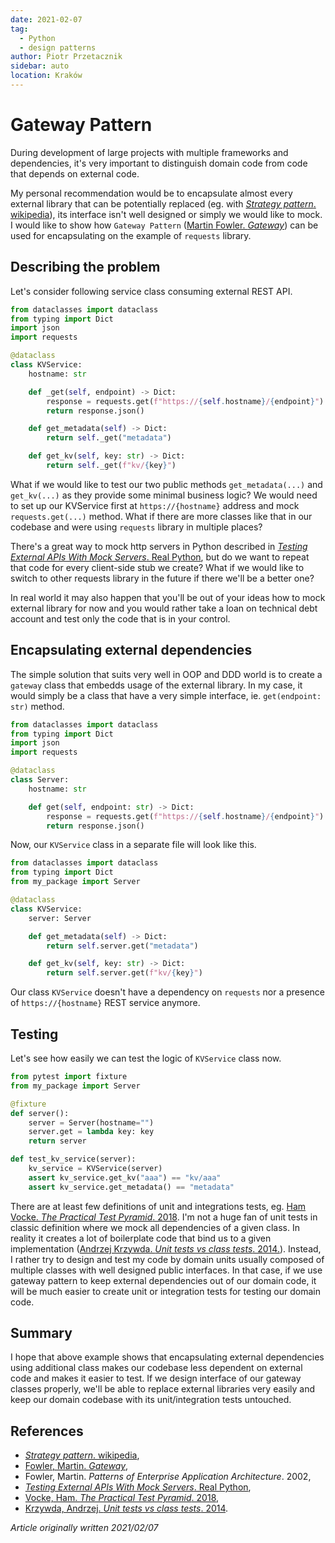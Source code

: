 ```yaml
---
date: 2021-02-07
tag:
  - Python
  - design patterns
author: Piotr Przetacznik
sidebar: auto
location: Kraków
---
```


# Gateway Pattern

During development of large projects with multiple frameworks and dependencies, it's very important to distinguish domain code from code that depends on external code.

My personal recommendation would be to encapsulate almost every external library that can be potentially replaced (eg. with [*Strategy pattern*. wikipedia](https://en.wikipedia.org/wiki/Strategy_pattern)), its interface isn't well designed or simply we would like to mock. I would like to show how `Gateway Pattern` ([Martin Fowler. *Gateway*](https://martinfowler.com/eaaCatalog/gateway.html)) can be used for encapsulating on the example of `requests` library.

## Describing the problem

Let's consider following service class consuming external REST API.
```Python
from dataclasses import dataclass
from typing import Dict
import json
import requests

@dataclass
class KVService:
    hostname: str

    def _get(self, endpoint) -> Dict:
        response = requests.get(f"https://{self.hostname}/{endpoint}")
        return response.json()

    def get_metadata(self) -> Dict:
        return self._get("metadata")

    def get_kv(self, key: str) -> Dict:
        return self._get(f"kv/{key}")
```

What if we would like to test our two public methods `get_metadata(...)` and `get_kv(...)` as they provide some minimal business logic? We would need to set up our KVService first at `https://{hostname}` address and mock `requests.get(...)` method. What if there are more classes like that in our codebase and were using `requests` library in multiple places?

There's a great way to mock http servers in Python described in [*Testing External APIs With Mock Servers*. Real Python](https://realpython.com/testing-third-party-apis-with-mock-servers/#testing-the-mock-api), but do we want to repeat that code for every client-side stub we create? What if we would like to switch to other requests library in the future if there we'll be a better one?

In real world it may also happen that you'll be out of your ideas how to mock external library for now and you would rather take a loan on technical debt account and test only the code that is in your control.

## Encapsulating external dependencies

The simple solution that suits very well in OOP and DDD world is to create a `gateway` class that embedds usage of the external library. In my case, it would simply be a class that have a very simple interface, ie. `get(endpoint: str)` method.
```Python
from dataclasses import dataclass
from typing import Dict
import json
import requests

@dataclass
class Server:
    hostname: str

    def get(self, endpoint: str) -> Dict:
        response = requests.get(f"https://{self.hostname}/{endpoint}")
        return response.json()
```

Now, our `KVService` class in a separate file will look like this.
```Python
from dataclasses import dataclass
from typing import Dict
from my_package import Server

@dataclass
class KVService:
    server: Server

    def get_metadata(self) -> Dict:
        return self.server.get("metadata")

    def get_kv(self, key: str) -> Dict:
        return self.server.get(f"kv/{key}")
```
Our class `KVService` doesn't have a dependency on `requests` nor a presence of `https://{hostname}` REST service anymore.

## Testing

Let's see how easily we can test the logic of `KVService` class now.
```Python
from pytest import fixture
from my_package import Server

@fixture
def server():
    server = Server(hostname="")
    server.get = lambda key: key
    return server

def test_kv_service(server):
    kv_service = KVService(server)
    assert kv_service.get_kv("aaa") == "kv/aaa"
    assert kv_service.get_metadata() == "metadata"
```

There are at least few definitions of unit and integrations tests, eg. [Ham Vocke. *The Practical Test Pyramid*. 2018](https://martinfowler.com/articles/practical-test-pyramid.html). I'm not a huge fan of unit tests in classic definition where we mock all dependencies of a given class. In reality it creates a lot of boilerplate code that bind us to a given implementation ([Andrzej Krzywda. *Unit tests vs class tests*. 2014.](https://blog.arkency.com/2014/09/unit-tests-vs-class-tests/)). Instead, I rather try to design and test my code by domain units usually composed of multiple classes with well designed public interfaces. In that case, if we use gateway pattern to keep external dependencies out of our domain code, it will be much easier to create unit or integration tests for testing our domain code.

## Summary

I hope that above example shows that encapsulating external dependencies using additional class makes our codebase less dependent on external code and makes it easier to test. If we design interface of our gateway classes properly, we'll be able to replace external libraries very easily and keep our domain codebase with its unit/integration tests untouched.

## References

* [*Strategy pattern*. wikipedia](https://en.wikipedia.org/wiki/Strategy_pattern),
* [Fowler, Martin. *Gateway*](https://martinfowler.com/eaaCatalog/gateway.html),
* Fowler, Martin. *Patterns of Enterprise Application Architecture*. 2002,
* [*Testing External APIs With Mock Servers*. Real Python](https://realpython.com/testing-third-party-apis-with-mock-servers/#testing-the-mock-api),
* [Vocke, Ham. *The Practical Test Pyramid*. 2018](https://martinfowler.com/articles/practical-test-pyramid.html),
* [Krzywda, Andrzej. *Unit tests vs class tests*. 2014](https://blog.arkency.com/2014/09/unit-tests-vs-class-tests/).

*Article originally written 2021/02/07*
